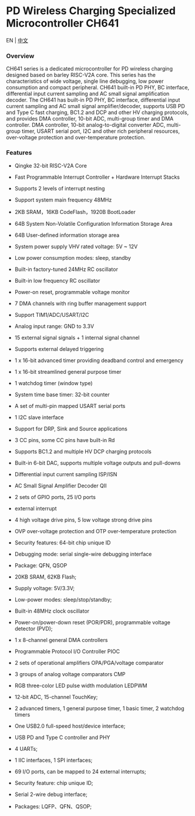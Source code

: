 # PD Wireless Charging Specialized Microcontroller CH641
EN | [中文](README_zh.md)



### Overview
CH641 series is a dedicated microcontroller for PD wireless charging designed based on barley RISC-V2A core. This series has the characteristics of wide voltage, single line debugging, low power consumption and compact peripheral.
CH641 built-in PD PHY, BC interface, differential input current sampling and AC small signal amplification decoder.
The CH641 has built-in PD PHY, BC interface, differential input current sampling and AC small signal amplifier/decoder, supports USB PD and Type C fast charging, BC1.2 and DCP and other HV charging protocols, and provides DMA controller, 10-bit ADC, multi-group timer and DMA controller.
DMA controller, 10-bit analog-to-digital converter ADC, multi-group timer, USART serial port, I2C and other rich peripheral resources, over-voltage protection and over-temperature protection.


### Features
- Qingke 32-bit RISC-V2A Core
- Fast Programmable Interrupt Controller + Hardware Interrupt Stacks
- Supports 2 levels of interrupt nesting
- Support system main frequency 48MHz
- 2KB SRAM，16KB CodeFlash，1920B BootLoader
- 64B System Non-Volatile Configuration Information Storage Area
- 64B User-defined information storage area
- System power supply VHV rated voltage: 5V ~ 12V
- Low power consumption modes: sleep, standby
- Built-in factory-tuned 24MHz RC oscillator
- Built-in low frequency RC oscillator
- Power-on reset, programmable voltage monitor
- 7 DMA channels with ring buffer management support
- Support TIM1/ADC/USART/I2C
- Analog input range: GND to 3.3V
- 15 external signal signals + 1 internal signal channel
- Supports external delayed triggering
- 1 x 16-bit advanced timer providing deadband control and emergency
- 1 x 16-bit streamlined general purpose timer
- 1 watchdog timer (window type)
- System time base timer: 32-bit counter
- A set of multi-pin mapped USART serial ports
- 1 I2C slave interface
- Support for DRP, Sink and Source applications
- 3 CC pins, some CC pins have built-in Rd
- Supports BC1.2 and multiple HV DCP charging protocols
- Built-in 6-bit DAC, supports multiple voltage outputs and pull-downs
- Differential input current sampling ISP/ISN
- AC Small Signal Amplifier Decoder QII
- 2 sets of GPIO ports, 25 I/O ports
- external interrupt
- 4 high voltage drive pins, 5 low voltage strong drive pins
- OVP over-voltage protection and OTP over-temperature protection
- Security features: 64-bit chip unique ID
- Debugging mode: serial single-wire debugging interface
- Package: QFN, QSOP





















- 20KB SRAM, 62KB Flash;
- Supply voltage: 5V/3.3V;
- Low-power modes: sleep/stop/standby;
- Built-in 48MHz clock oscillator
- Power-on/power-down reset (POR/PDR), programmable voltage detector (PVD);
- 1 x 8-channel general DMA controllers
- Programmable Protocol I/O Controller PIOC
- 2 sets of operational amplifiers OPA/PGA/voltage comparator
- 3 groups of analog voltage comparators CMP
- RGB three-color LED pulse width modulation LEDPWM
- 12-bit ADC, 15-channel TouchKey;
- 2 advanced timers, 1 general purpose timer, 1 basic timer, 2 watchdog timers
- One USB2.0 full-speed host/device interface;
- USB PD and Type C controller and PHY
- 4 UARTs;
- 1 IIC interfaces, 1 SPI interfaces;
- 69 I/O ports, can be mapped to 24 external interrupts;
- Security feature: chip unique ID;
- Serial 2-wire debug interface;
- Packages: LQFP、QFN、QSOP;



